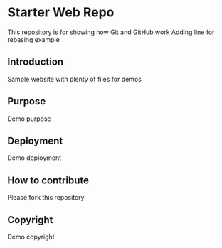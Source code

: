 # Starter Web Repo

This repository is for showing how Git and GitHub work
Adding line for rebasing example

## Introduction

Sample website with plenty of files for demos

## Purpose

Demo purpose

## Deployment

Demo deployment

## How to contribute

Please fork this repository

## Copyright

Demo copyright
